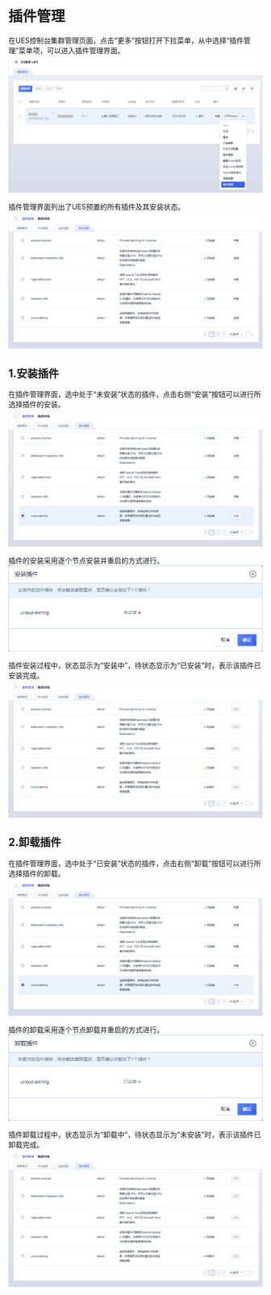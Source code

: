 

# 插件管理

在UES控制台集群管理页面，点击“更多”按钮打开下拉菜单，从中选择“插件管理”菜单项，可以进入插件管理界面。
![](/images/plugins/01-plugin-entrance.png)

插件管理界面列出了UES预置的所有插件及其安装状态。
![](/images/plugins/02-plugin-ui.png)

## 1.安装插件

在插件管理界面，选中处于“未安装”状态的插件，点击右侧“安装”按钮可以进行所选择插件的安装。
![](/images/plugins/03-plugin-install.png)

插件的安装采用逐个节点安装并重启的方式进行。
![](/images/plugins/04-plugin-install-info.png)

插件安装过程中，状态显示为“安装中”，待状态显示为“已安装”时，表示该插件已安装完成。
![](/images/plugins/05-plugin-installing.png)

## 2.卸载插件

在插件管理界面，选中处于“已安装”状态的插件，点击右侧“卸载”按钮可以进行所选择插件的卸载。
![](/images/plugins/06-plugin-uninstall.png)

插件的卸载采用逐个节点卸载并重启的方式进行。
![](/images/plugins/07-plugin-uninstall-info.png)

插件卸载过程中，状态显示为“卸载中”，待状态显示为“未安装”时，表示该插件已卸载完成。
![](/images/plugins/08-plugin-uninstalling.png)

